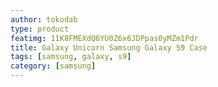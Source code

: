 ```yaml
---
author: tokodab
type: product
featimg: 11K8FMEXdQ6YU0Z6x6JDPpas0yMZm1Pdr
title: Galaxy Unicorn Samsung Galaxy S9 Case
tags: [samsung, galaxy, s9]
category: [samsung]
---
```

